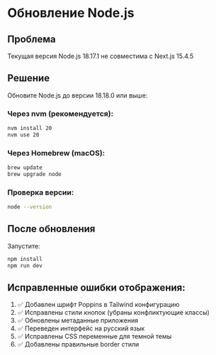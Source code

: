 # Обновление Node.js

## Проблема

Текущая версия Node.js 18.17.1 не совместима с Next.js 15.4.5

## Решение

Обновите Node.js до версии 18.18.0 или выше:

### Через nvm (рекомендуется):

```bash
nvm install 20
nvm use 20
```

### Через Homebrew (macOS):

```bash
brew update
brew upgrade node
```

### Проверка версии:

```bash
node --version
```

## После обновления

Запустите:

```bash
npm install
npm run dev
```

## Исправленные ошибки отображения:

1. ✅ Добавлен шрифт Poppins в Tailwind конфигурацию
2. ✅ Исправлены стили кнопок (убраны конфликтующие классы)
3. ✅ Обновлены метаданные приложения
4. ✅ Переведен интерфейс на русский язык
5. ✅ Исправлены CSS переменные для темной темы
6. ✅ Добавлены правильные border стили
